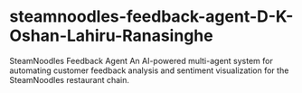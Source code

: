 # steamnoodles-feedback-agent-D-K-Oshan-Lahiru-Ranasinghe
SteamNoodles Feedback Agent  An AI-powered multi-agent system for automating customer feedback analysis and sentiment visualization for the SteamNoodles restaurant chain.
